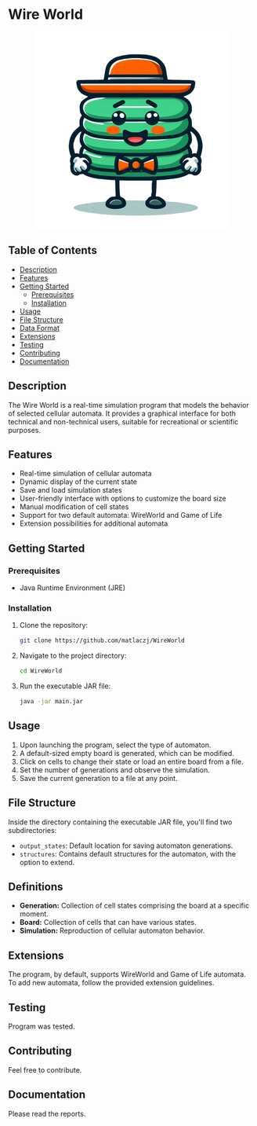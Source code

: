 # Wire World

<p align="center">
  <img src="wire-world.png" alt="Logo" width="400"/>
</p>

## Table of Contents
- [Description](#description)
- [Features](#features)
- [Getting Started](#getting-started)
  - [Prerequisites](#prerequisites)
  - [Installation](#installation)
- [Usage](#usage)
- [File Structure](#file-structure)
- [Data Format](#data-format)
- [Extensions](#extensions)
- [Testing](#testing)
- [Contributing](#contributing)
- [Documentation](#documentation)

## Description

The Wire World is a real-time simulation program that models the behavior of selected cellular automata. It provides a graphical interface for both technical and non-technical users, suitable for recreational or scientific purposes.

## Features

- Real-time simulation of cellular automata
- Dynamic display of the current state
- Save and load simulation states
- User-friendly interface with options to customize the board size
- Manual modification of cell states
- Support for two default automata: WireWorld and Game of Life
- Extension possibilities for additional automata

## Getting Started

### Prerequisites

- Java Runtime Environment (JRE)

### Installation

1. Clone the repository:
   ```bash
   git clone https://github.com/matlaczj/WireWorld
   ```

2. Navigate to the project directory:
   ```bash
   cd WireWorld
   ```

3. Run the executable JAR file:
   ```bash
   java -jar main.jar
   ```

## Usage

1. Upon launching the program, select the type of automaton.
2. A default-sized empty board is generated, which can be modified.
3. Click on cells to change their state or load an entire board from a file.
4. Set the number of generations and observe the simulation.
5. Save the current generation to a file at any point.

## File Structure

Inside the directory containing the executable JAR file, you'll find two subdirectories:

- `output_states`: Default location for saving automaton generations.
- `structures`: Contains default structures for the automaton, with the option to extend.

## Definitions

- **Generation:** Collection of cell states comprising the board at a specific moment.
- **Board:** Collection of cells that can have various states.
- **Simulation:** Reproduction of cellular automaton behavior.

## Extensions

The program, by default, supports WireWorld and Game of Life automata. To add new automata, follow the provided extension guidelines.

## Testing

Program was tested. 

## Contributing

Feel free to contribute.

## Documentation

Please read the reports.